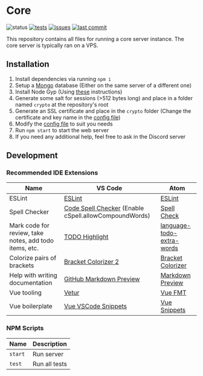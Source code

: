 # Core
![status](https://img.shields.io/badge/status-under%20development-yellow)
[![tests](https://img.shields.io/github/workflow/status/Cloud-CNC/core/tests)](https://github.com/Cloud-CNC/core/actions)
[![issues](https://img.shields.io/github/issues/Cloud-CNC/core)](https://github.com/Cloud-CNC/core/issues)
[![last commit](https://img.shields.io/github/last-commit/Cloud-CNC/core)](https://github.com/Cloud-CNC/core/commits/master)

This repository contains all files for running a core server instance. The core server is typically ran on a VPS.

## Installation
1. Install dependencies via running `npm i`
2. Setup a [Mongo](https://www.mongodb.com) database (Either on the same server of a different one)
3. Install Node Gyp (Using [these](https://github.com/nodejs/node-gyp#installation) instructions)
4. Generate some salt for sessions (>512 bytes long) and place in a folder named `crypto` at the repository's root
5. Generate an SSL certificate and place in the `crypto` folder (Change the certificate and key name in the [config file](config.js))
6. Modify the [config file](config.js) to suit you needs
7. Run `npm start` to start the web server
8. If you need any additional help, feel free to ask in the Discord server 

## Development

### Recommended IDE Extensions
Name | VS Code | Atom
--- | --- | ---
ESLint | [ESLint](https://marketplace.visualstudio.com/items?itemName=dbaeumer.vscode-eslint) | [ESLint](https://atom.io/packages/eslint)
Spell Checker | [Code Spell Checker](https://marketplace.visualstudio.com/items?itemName=streetsidesoftware.code-spell-checker) (Enable cSpell.allowCompoundWords) | [Spell Check](https://atom.io/packages/spell-check)
Mark code for review, take notes, add todo items, etc. | [TODO Highlight](https://marketplace.visualstudio.com/items?itemName=wayou.vscode-todo-highlight) | [language-todo-extra-words](https://atom.io/packages/language-todo-extra-words)
Colorize pairs of brackets | [Bracket Colorizer 2](https://marketplace.visualstudio.com/items?itemName=CoenraadS.bracket-pair-colorizer-2) | [Bracket Colorizer](https://atom.io/packages/bracket-colorizer)
Help with writing documentation | [GitHub Markdown Preview](https://marketplace.visualstudio.com/items?itemName=bierner.github-markdown-preview) | [Markdown Preview](https://atom.io/packages/markdown-preview)
Vue tooling | [Vetur](https://marketplace.visualstudio.com/items?itemName=octref.vetur) | [Vue FMT](https://atom.io/packages/vue-fmt)
Vue boilerplate | [Vue VSCode Snippets](https://marketplace.visualstudio.com/items?itemName=sdras.vue-vscode-snippets) | [Vue Snippets](https://atom.io/packages/vue-snippets)

### NPM Scripts
Name | Description
--- | ---
`start` | Run server
`test` | Run all tests